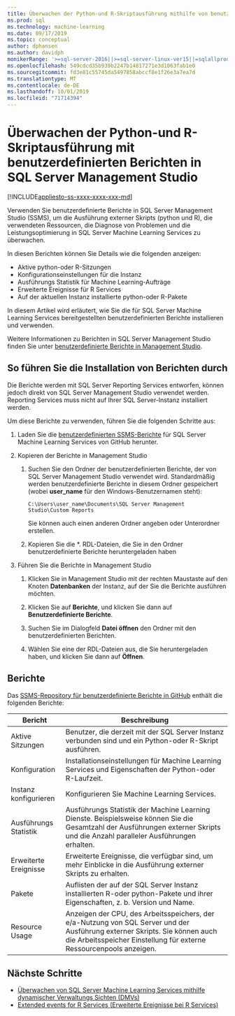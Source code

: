 ```yaml
---
title: Überwachen der Python-und R-Skriptausführung mithilfe von benutzerdefinierten Berichten in SSMS
ms.prod: sql
ms.technology: machine-learning
ms.date: 09/17/2019
ms.topic: conceptual
author: dphansen
ms.author: davidph
monikerRange: '>=sql-server-2016||>=sql-server-linux-ver15||=sqlallproducts-allversions'
ms.openlocfilehash: 549cdcd35b939b2247b14817271e3d1063fab1e0
ms.sourcegitcommit: fd3e81c55745da5497858abccf8e1f26e3a7ea7d
ms.translationtype: MT
ms.contentlocale: de-DE
ms.lasthandoff: 10/01/2019
ms.locfileid: "71714394"
---
```

# <a name="monitor-python-and-r-script-execution-using-custom-reports-in-sql-server-management-studio"></a>Überwachen der Python-und R-Skriptausführung mit benutzerdefinierten Berichten in SQL Server Management Studio
[!INCLUDE[appliesto-ss-xxxx-xxxx-xxx-md](../../includes/appliesto-ss-xxxx-xxxx-xxx-md.md)]

Verwenden Sie benutzerdefinierte Berichte in SQL Server Management Studio (SSMS), um die Ausführung externer Skripts (python und R), die verwendeten Ressourcen, die Diagnose von Problemen und die Leistungsoptimierung in SQL Server Machine Learning Services zu überwachen.

In diesen Berichten können Sie Details wie die folgenden anzeigen:

- Aktive python-oder R-Sitzungen
- Konfigurationseinstellungen für die Instanz
- Ausführungs Statistik für Machine Learning-Aufträge
- Erweiterte Ereignisse für R Services
- Auf der aktuellen Instanz installierte python-oder R-Pakete

In diesem Artikel wird erläutert, wie Sie die für SQL Server Machine Learning Services bereitgestellten benutzerdefinierten Berichte installieren und verwenden.

Weitere Informationen zu Berichten in SQL Server Management Studio finden Sie unter [benutzerdefinierte Berichte in Management Studio](../../ssms/object/custom-reports-in-management-studio.md).

## <a name="how-to-install-the-reports"></a>So führen Sie die Installation von Berichten durch

Die Berichte werden mit SQL Server Reporting Services entworfen, können jedoch direkt von SQL Server Management Studio verwendet werden. Reporting Services muss nicht auf Ihrer SQL Server-Instanz installiert werden.

Um diese Berichte zu verwenden, führen Sie die folgenden Schritte aus:

1. Laden Sie die [benutzerdefinierten SSMS-Berichte](https://github.com/Microsoft/sql-server-samples/tree/master/samples/features/machine-learning-services/ssms-custom-reports) für SQL Server Machine Learning Services von GitHub herunter.

2. Kopieren der Berichte in Management Studio

    1. Suchen Sie den Ordner der benutzerdefinierten Berichte, der von SQL Server Management Studio verwendet wird. Standardmäßig werden benutzerdefinierte Berichte in diesem Ordner gespeichert (wobei **user_name** für den Windows-Benutzernamen steht):

        `C:\Users\user_name\Documents\SQL Server Management Studio\Custom Reports`

       Sie können auch einen anderen Ordner angeben oder Unterordner erstellen.

    2. Kopieren Sie die *. RDL-Dateien, die Sie in den Ordner benutzerdefinierte Berichte heruntergeladen haben

3. Führen Sie die Berichte in Management Studio

    1. Klicken Sie in Management Studio mit der rechten Maustaste auf den Knoten **Datenbanken** der Instanz, auf der Sie die Berichte ausführen möchten.

    2. Klicken Sie auf **Berichte**, und klicken Sie dann auf **Benutzerdefinierte Berichte**.

    3. Suchen Sie im Dialogfeld **Datei öffnen** den Ordner mit den benutzerdefinierten Berichten.

    4. Wählen Sie eine der RDL-Dateien aus, die Sie heruntergeladen haben, und klicken Sie dann auf **Öffnen**.

## <a name="reports"></a>Berichte

Das [SSMS-Repository für benutzerdefinierte Berichte in GitHub](https://github.com/Microsoft/sql-server-samples/tree/master/samples/features/machine-learning-services/ssms-custom-reports) enthält die folgenden Berichte:

| Bericht | Beschreibung |
|-|-|
| Aktive Sitzungen | Benutzer, die derzeit mit der SQL Server Instanz verbunden sind und ein Python-oder R-Skript ausführen. |
| Konfiguration | Installationseinstellungen für Machine Learning Services und Eigenschaften der Python-oder R-Laufzeit. |
| Instanz konfigurieren | Konfigurieren Sie Machine Learning Services. |
| Ausführungs Statistik | Ausführungs Statistik der Machine Learning Dienste. Beispielsweise können Sie die Gesamtzahl der Ausführungen externer Skripts und die Anzahl paralleler Ausführungen erhalten. |
| Erweiterte Ereignisse | Erweiterte Ereignisse, die verfügbar sind, um mehr Einblicke in die Ausführung externer Skripts zu erhalten. |
| Pakete | Auflisten der auf der SQL Server Instanz installierten R-oder python-Pakete und ihrer Eigenschaften, z. b. Version und Name. |
| Resource Usage | Anzeigen der CPU, des Arbeitsspeichers, der e/a-Nutzung von SQL Server und der Ausführung externer Skripts. Sie können auch die Arbeitsspeicher Einstellung für externe Ressourcenpools anzeigen. |

## <a name="next-steps"></a>Nächste Schritte

- [Überwachen von SQL Server Machine Learning Services mithilfe dynamischer Verwaltungs Sichten (DMVs)](monitor-sql-server-machine-learning-services-using-dynamic-management-views.md)
- [Extended events for R Services (Erweiterte Ereignisse bei R Services)](../r/extended-events-for-sql-server-r-services.md)
